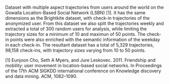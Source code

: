 Dataset with multiple aspect trajectories from users around the world on the Gowalla  Location-Based Social Network (LSBN) \[1\]. It has the same dimensions as the Brightkite dataset, with check-in trajectories of the anonymized user. From this dataset we also split the trajectories weekly and extracted a total of 300 random users for analysis, while limiting the trajectory sizes for a minimum of 10 and maximun of 50 points. The check-in points were also enriched with the semantic information of the weekday in each check-in. The resultant dataset has a total of 5,329 trajectories, 98,158 check-ins, with trajectory sizes varying from 10 to 50 points.

[1] Eunjoon Cho, Seth A Myers, and Jure Leskovec. 2011. Friendship and mobility: user movement in location-based social networks. In Proceedings of the 17th ACM SIGKDD international conference on Knowledge discovery and data mining. ACM, 1082–1090.